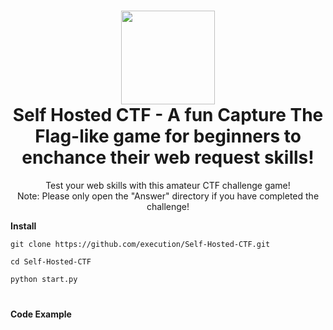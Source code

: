 <h1 align="center">
	<img src="https://i.postimg.cc/KjLpyw0H/flag-removebg-preview.png" width="150px"><br>
    Self Hosted CTF - A fun Capture The Flag-like game for beginners to enchance their web request skills!
</h1>
<p align="center">
    Test your web skills with this amateur CTF challenge game! <br>
	Note: Please only open the "Answer" directory if you have completed the challenge!</br>
</p>

**Install**

```
git clone https://github.com/execution/Self-Hosted-CTF.git
```
```
cd Self-Hosted-CTF
```
```python
python start.py
```

<h1></h1>

**Code Example**
